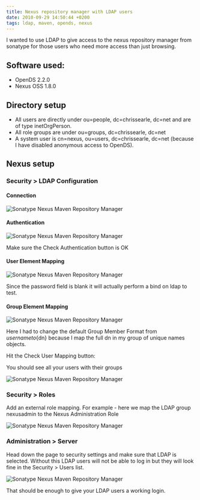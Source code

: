 ```yaml
---
title: Nexus repository manager with LDAP users
date: 2010-09-29 14:50:44 +0200
tags: ldap, maven, opends, nexus
---
```


I wanted to use LDAP to give access to the nexus repository manager from sonatype for those users who need more access than just browsing.

## Software used:

- OpenDS 2.2.0
- Nexus OSS 1.8.0

## Directory setup

- All users are directly under ou=people, dc=chrissearle, dc=net and are of type inetOrgPerson.
- All role groups are under ou=groups, dc=chrissearle, dc=net
- A system user is cn=nexus, ou=users, dc=chrissearle, dc=net (because I have disabled anonymous access to OpenDS).

## Nexus setup

### Security > LDAP Configuration

#### Connection

![Sonatype Nexus Maven Repository Manager](nexus-ss1.png 'Sonatype Nexus Maven Repository Manager')

#### Authentication

![Sonatype Nexus Maven Repository Manager](nexus-ss2.png 'Sonatype Nexus Maven Repository Manager')

Make sure the Check Authentication button is OK

#### User Element Mapping

![Sonatype Nexus Maven Repository Manager](nexus-ss3.png 'Sonatype Nexus Maven Repository Manager')

Since the password field is blank it will actually perform a bind on ldap to test.

#### Group Element Mapping

![Sonatype Nexus Maven Repository Manager](nexus-ss4.png 'Sonatype Nexus Maven Repository Manager')

Here I had to change the default Group Member Format from ${username} to${dn} because I map the full dn in my group of unique names objects.

Hit the Check User Mapping button:

You should see all your users with their groups

![Sonatype Nexus Maven Repository Manager](nexus-ss5.png 'Sonatype Nexus Maven Repository Manager')

### Security > Roles

Add an external role mapping. For example - here we map the LDAP group nexusadmin to the Nexus Administration Role

![Sonatype Nexus Maven Repository Manager](nexus-ss6.png 'Sonatype Nexus Maven Repository Manager')

### Administration > Server

Head down the page to security settings and make sure that LDAP is selected. Without this LDAP users will not be able to log in but they will look fine in the Security > Users list.

![Sonatype Nexus Maven Repository Manager](nexus-ss7.png 'Sonatype Nexus Maven Repository Manager')

That should be enough to give your LDAP users a working login.
